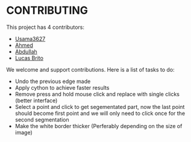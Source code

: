 # CONTRIBUTING

This project has 4 contributors:

* [Usama3627](https://github.com/Usama3627)
* [Ahmed](https://github.com/Usama3627/live-wire/invitations)
* [Abdullah](https://github.com/M-Abd)
* [Lucas Brito](https://github.com/Lucs1590)

We welcome and support contributions. Here is a list of tasks to do:

* Undo the previous edge made
* Apply cython to achieve faster results
* Remove press and hold mouse click and replace with single clicks (better interface)
* Select a point and click to get segementated part, now the last point should become first point and we will only need to click once for the second segmentation
* Make the white border thicker (Perferably depending on the size of image)
